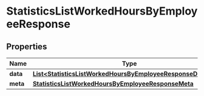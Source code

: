 

# StatisticsListWorkedHoursByEmployeeResponse


## Properties

| Name | Type | Description | Notes |
|------------ | ------------- | ------------- | -------------|
|**data** | [**List&lt;StatisticsListWorkedHoursByEmployeeResponseDataInner&gt;**](StatisticsListWorkedHoursByEmployeeResponseDataInner.md) |  |  [optional] |
|**meta** | [**StatisticsListWorkedHoursByEmployeeResponseMeta**](StatisticsListWorkedHoursByEmployeeResponseMeta.md) |  |  [optional] |



